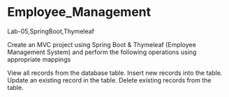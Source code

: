 # Employee_Management
Lab-05,SpringBoot,Thymeleaf

Create an MVC project using Spring Boot & Thymeleaf (Employee Management System)  and perform the following operations using appropriate mappings

View all records from the database table.
Insert new records into the table.
Update an existing record in the table.
Delete existing records from the table.
